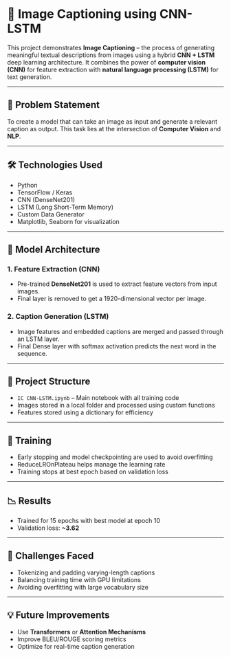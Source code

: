 # 🧠 Image Captioning using CNN-LSTM

This project demonstrates **Image Captioning** – the process of generating meaningful textual descriptions from images using a hybrid **CNN + LSTM** deep learning architecture. It combines the power of **computer vision (CNN)** for feature extraction with **natural language processing (LSTM)** for text generation.

---

## 📌 Problem Statement

To create a model that can take an image as input and generate a relevant caption as output. This task lies at the intersection of **Computer Vision** and **NLP**.

---

## 🛠️ Technologies Used

- Python
- TensorFlow / Keras
- CNN (DenseNet201)
- LSTM (Long Short-Term Memory)
- Custom Data Generator
- Matplotlib, Seaborn for visualization

---

## 🧱 Model Architecture

### 1. **Feature Extraction (CNN)**
- Pre-trained **DenseNet201** is used to extract feature vectors from input images.
- Final layer is removed to get a 1920-dimensional vector per image.

### 2. **Caption Generation (LSTM)**
- Image features and embedded captions are merged and passed through an LSTM layer.
- Final Dense layer with softmax activation predicts the next word in the sequence.

---

## 📂 Project Structure

- `IC CNN-LSTM.ipynb` – Main notebook with all training code
- Images stored in a local folder and processed using custom functions
- Features stored using a dictionary for efficiency

---

## 🔁 Training

- Early stopping and model checkpointing are used to avoid overfitting
- ReduceLROnPlateau helps manage the learning rate
- Training stops at best epoch based on validation loss

---

## 📉 Results

- Trained for 15 epochs with best model at epoch 10
- Validation loss: **~3.62**

---

## 🚧 Challenges Faced

- Tokenizing and padding varying-length captions
- Balancing training time with GPU limitations
- Avoiding overfitting with large vocabulary size

---

## 💡 Future Improvements

- Use **Transformers** or **Attention Mechanisms**
- Improve BLEU/ROUGE scoring metrics
- Optimize for real-time caption generation

